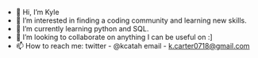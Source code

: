 - 👋 Hi, I’m Kyle
- 👀 I’m interested in finding a coding community and learning new skills.
- 🌱 I’m currently learning python and SQL.
- 💞️ I’m looking to collaborate on anything I can be useful on :]
- 📫 How to reach me:
      twitter - @kcatah
      email - k.carter0718@gmail.com
